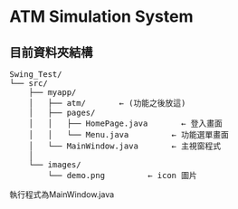 # ATM Simulation System

## 目前資料夾結構
<pre>
Swing_Test/
└── src/
    ├── myapp/
    │   ├── atm/       ← (功能之後放這)
    │   ├── pages/
    │   │   ├── HomePage.java       ← 登入畫面
    │   │   └── Menu.java         ← 功能選單畫面
    │   └── MainWindow.java       ← 主視窗程式
    │
    └── images/
        └── demo.png         ← icon 圖片
</pre>

執行程式為MainWindow.java
